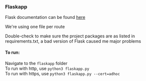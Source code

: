 ### Flaskapp
Flask documentation can be found [here](https://exploreflask.com/en/latest/index.html)

We're using one file per route

Double-check to make sure the project packages are as listed in 
requirements.txt, a bad version of Flask caused me major problems

#### To run:
Navigate to the `flaskapp` folder  
To run with http, use `python3 flaskapp.py`  
To run with https, use `python3 flaskapp.py --cert=adhoc`